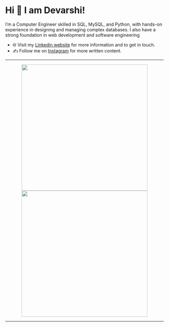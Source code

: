 
# Hi 👋 I am Devarshi! 
I’m a Computer Engineer skilled in SQL, MySQL, and Python, with hands-on experience in designing and managing complex
databases. I also have a strong foundation in web development and software engineering

- 🌐 Visit my [Linkedin website](https://www.linkedin.com/in/devarshi-tambulkar-425b54207/) for more information and to get in touch.
- ✍️ Follow me on [Instagram](https://www.instagram.com/llll_deva_llll/) for more written content.

---

<p align="center">
  <img src="https://github-readme-stats.vercel.app/api?username=pr2tik1&show_icons=true&theme=dark" width="400">
  <img src="https://github-readme-streak-stats.herokuapp.com?user=pr2tik1&theme=dark&hide_border=true" width="400">
</p>

---
